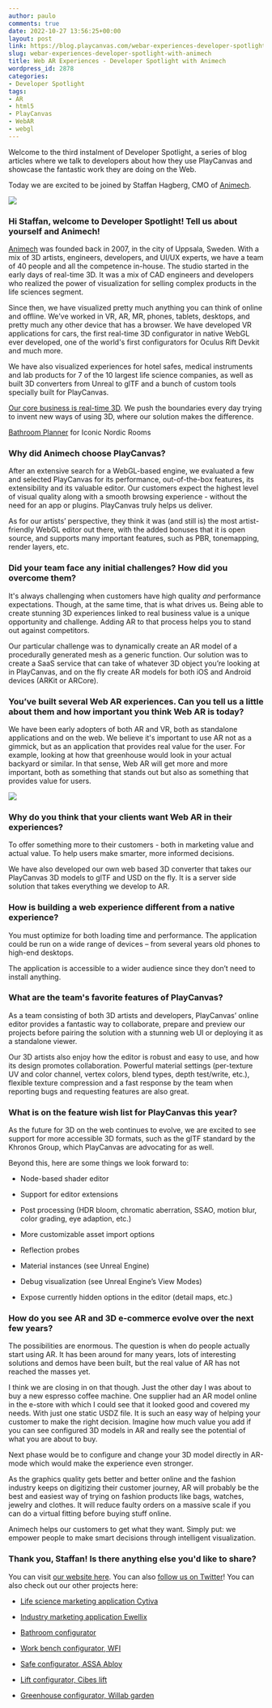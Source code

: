 ```yaml
---
author: paulo
comments: true
date: 2022-10-27 13:56:25+00:00
layout: post
link: https://blog.playcanvas.com/webar-experiences-developer-spotlight-with-animech/
slug: webar-experiences-developer-spotlight-with-animech
title: Web AR Experiences - Developer Spotlight with Animech
wordpress_id: 2878
categories:
- Developer Spotlight
tags:
- AR
- html5
- PlayCanvas
- WebAR
- webgl
---
```









Welcome to the third instalment of Developer Spotlight, a series of blog articles where we talk to developers about how they use PlayCanvas and showcase the fantastic work they are doing on the Web.







Today we are excited to be joined by Staffan Hagberg, CMO of [Animech](https://animech.com/en/).





[![](https://blog.playcanvas.com/wp-content/uploads/2022/10/Animech-logo-1024x474.png)](https://blog.playcanvas.com/wp-content/uploads/2022/10/Animech-logo.png)





### **Hi Staffan, welcome to Developer Spotlight! Tell us about yourself and Animech!**







[Animech](https://www.animech.com/en/) was founded back in 2007, in the city of Uppsala, Sweden. With a mix of 3D artists, engineers, developers, and UI/UX experts, we have a team of 40 people and all the competence in-house. The studio started in the early days of real-time 3D. It was a mix of CAD engineers and developers who realized the power of visualization for selling complex products in the life sciences segment. 







Since then, we have visualized pretty much anything you can think of online and offline. We’ve worked in VR, AR, MR, phones, tablets, desktops, and pretty much any other device that has a browser. We have developed VR applications for cars, the first real-time 3D configurator in native WebGL ever developed, one of the world's first configurators for Oculus Rift Devkit and much more.







We have also visualized experiences for hotel safes, medical instruments and lab products for 7 of the 10 largest life science companies, as well as built 3D converters from Unreal to glTF and a bunch of custom tools specially built for PlayCanvas.







[Our core business is real-time 3D](https://www.animech.com/en/articles/3d-rendering-in-realtime). We push the boundaries every day trying to invent new ways of using 3D, where our solution makes the difference.





[Bathroom Planner](https://www.inr.se/planera-badrum/planera-badrum-verktyg-3d/) for Iconic Nordic Rooms





### **Why did Animech choose PlayCanvas?**







After an extensive search for a WebGL-based engine, we evaluated a few and selected PlayCanvas for its performance, out-of-the-box features, its extensibility and its valuable editor. Our customers expect the highest level of visual quality along with a smooth browsing experience - without the need for an app or plugins. PlayCanvas truly helps us deliver.







As for our artists’ perspective, they think it was (and still is) the most artist-friendly WebGL editor out there, with the added bonuses that it is open source, and supports many important features, such as PBR, tonemapping, render layers, etc.







### **Did your team face any **initial challenges**? How did you overcome them?**







It's always challenging when customers have high quality _and_ performance expectations. Though, at the same time, that is what drives us. Being able to create stunning 3D experiences linked to real business value is a unique opportunity and challenge. Adding AR to that process helps you to stand out against competitors.







Our particular challenge was to dynamically create an AR model of a procedurally generated mesh as a generic function. Our solution was to create a SaaS service that can take of whatever 3D object you’re looking at in PlayCanvas, and on the fly create AR models for both iOS and Android devices (ARKit or ARCore).







### **You’ve built several Web AR experiences. Can you tell us a little about them and how important you think Web AR is today?**







We have been early adopters of both AR and VR, both as standalone applications and on the web. We believe it's important to use AR not as a gimmick, but as an application that provides real value for the user. For example, looking at how that greenhouse would look in your actual backyard or similar. In that sense, Web AR will get more and more important, both as something that stands out but also as something that provides value for users.





[![](https://blog.playcanvas.com/wp-content/uploads/2022/10/FUQKIyNXEAI5aec-1-2-1024x535.jpg)](https://blog.playcanvas.com/wp-content/uploads/2022/10/FUQKIyNXEAI5aec-1-2.jpg)





### **Why do you think that your clients want Web AR in their experiences?**







To offer something more to their customers - both in marketing value and actual value. To help users make smarter, more informed decisions.







We have also developed our own web based 3D converter that takes our PlayCanvas 3D models to glTF and USD on the fly. It is a server side solution that takes everything we develop to AR.







### **How is building a web experience different from a native experience?**







You must optimize for both loading time and performance. The application could be run on a wide range of devices – from several years old phones to high-end desktops.







The application is accessible to a wider audience since they don’t need to install anything.







### **What are the team's favorite features of PlayCanvas?**







As a team consisting of both 3D artists and developers, PlayCanvas’ online editor provides a fantastic way to collaborate, prepare and preview our projects before pairing the solution with a stunning web UI or deploying it as a standalone viewer.







Our 3D artists also enjoy how the editor is robust and easy to use, and how its design promotes collaboration. Powerful material settings (per-texture UV and color channel, vertex colors, blend types, depth test/write, etc.), flexible texture compression and a fast response by the team when reporting bugs and requesting features are also great.







### **What is on the feature wish list for PlayCanvas this year?**







As the future for 3D on the web continues to evolve, we are excited to see support for more accessible 3D formats, such as the glTF standard by the Khronos Group, which PlayCanvas are advocating for as well.







Beyond this, here are some things we look forward to:









  * Node-based shader editor





  * Support for editor extensions





  * Post processing (HDR bloom, chromatic aberration, SSAO, motion blur, color grading, eye adaption, etc.)





  * More customizable asset import options





  * Reflection probes





  * Material instances (see Unreal Engine)





  * Debug visualization (see Unreal Engine’s View Modes)





  * Expose currently hidden options in the editor (detail maps, etc.)







### **How do you see AR and 3D e-commerce evolve over the next few years?**







The possibilities are enormous. The question is when do people actually start using AR. It has been around for many years, lots of interesting solutions and demos have been built, but the real value of AR has not reached the masses yet.







I think we are closing in on that though. Just the other day I was about to buy a new espresso coffee machine. One supplier had an AR model online in the e-store with which I could see that it looked good and covered my needs. With just one static USDZ file. It is such an easy way of helping your customer to make the right decision. Imagine how much value you add if you can see configured 3D models in AR and really see the potential of what you are about to buy.







Next phase would be to configure and change your 3D model directly in AR-mode which would make the experience even stronger.







As the graphics quality gets better and better online and the fashion industry keeps on digitizing their customer journey, AR will probably be the best and easiest way of trying on fashion products like bags, watches, jewelry and clothes. It will reduce faulty orders on a massive scale if you can do a virtual fitting before buying stuff online.







Animech helps our customers to get what they want. Simply put: we empower people to make smart decisions through intelligent visualization.











### **Thank you, Staffan! Is there anything else you'd like to share?**







You can visit [our website here](http://www.animech.com). You can also [follow us on Twitter](https://twitter.com/AnimechT)! You can also check out our other projects here:









  * [Life science marketing application Cytiva](https://www.cytivalifesciences.com/apps/aktapilot600/index.html)





  * [Industry marketing application Ewellix](https://virtual-showroom.ewellix.com/)





  * [Bathroom configurator](https://www.inr.se/planera-badrum/planera-badrum-verktyg-3d/)





  * [Work bench configurator, WFI](//configurator.wfi.se/)





  * [Safe configurator, ASSA Abloy](http://assa.aniconfigurator.com/)





  * [Lift configurator, Cibes lift](https://www.cibeslift.com/se/lift-configurator/)





  * [Greenhouse configurator, Willab garden](https://vaxthusguiden.willabgarden.se/)



